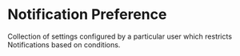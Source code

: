 # Notification Preference

Collection of settings configured by a particular user which restricts Notifications based on conditions.